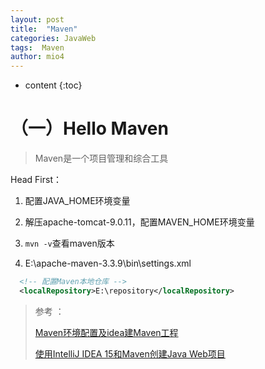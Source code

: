 ```yaml
---
layout: post
title:  "Maven"
categories: JavaWeb
tags:  Maven
author: mio4
---
```


* content
{:toc}






# （一）Hello Maven

> Maven是一个项目管理和综合工具

Head First：

1. 配置JAVA_HOME环境变量
2. 解压apache-tomcat-9.0.11，配置MAVEN_HOME环境变量
3. ```mvn -v```查看maven版本



1. E:\apache-maven-3.3.9\bin\settings.xml

```xml
  <!-- 配置Maven本地仓库 -->
  <localRepository>E:\repository</localRepository>
```





> 参考 ：
>
>  [Maven环境配置及idea建Maven工程](https://blog.csdn.net/qq_37497322/article/details/78988378)
>
> [使用IntelliJ IDEA 15和Maven创建Java Web项目](https://blog.csdn.net/myarrow/article/details/50824793)



























